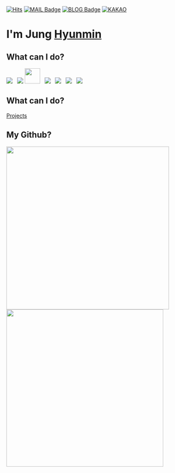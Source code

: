 [![Hits](https://hits.seeyoufarm.com/api/count/incr/badge.svg?url=https%3A%2F%2Fgithub.com%2Fhyunmindev&count_bg=%238327CE&title_bg=%23555555&icon=humblebundle.svg&icon_color=%23FFFFFF&title=yunmin%27s+View&edge_flat=false)](https://hits.seeyoufarm.com)
[![MAIL Badge](https://img.shields.io/badge/-MAIL-blueviolet)](mailto:jung@hyunmin.dev)
[![BLOG Badge](https://img.shields.io/badge/-BLOG-blueviolet)](https://blog.hyunmin.dev) 
[![KAKAO](https://img.shields.io/badge/-KAKAO-blueviolet)](https://open.kakao.com/o/sQsmVErc)
# I'm Jung [Hyunmin](https://www.hyunmin.dev)

## What can I do?
<img src="https://img.icons8.com/color/40/000000/nodejs.png"/>&nbsp;&nbsp;
<img src="https://img.icons8.com/office/40/000000/react.png"/>
<img height="40" width="40" src="https://seeklogo.com/images/N/next-js-logo-8FCFF51DD2-seeklogo.com.png"/>&nbsp;&nbsp;
<img src="https://img.icons8.com/color/40/000000/vue-js.png"/>&nbsp;&nbsp;
<img src="https://img.icons8.com/color/40/000000/javascript--v1.png"/>&nbsp;&nbsp;
<img src="https://img.icons8.com/color/40/000000/typescript--v1.png"/>&nbsp;&nbsp;
<img src="https://img.icons8.com/color/40/000000/git.png"/>&nbsp;&nbsp;

## What can I do?
[Projects](https://github.com/hyunmindev/Web)

## My Github?
<p>
  <img src="https://github-readme-stats.vercel.app/api?username=hyunmindev&show_icons=true&hide_border=false&count_private=true&theme=synthwave&line_height=30" width="425">
  <img src="https://github-readme-stats.vercel.app/api/top-langs/?username=hyunmindev&layout=compact&hide_border=false&theme=synthwave&count_private=true&hide=swift,kotlin,python,dart,ruby,c%2B%2B,cmake,pug" width="410">
</p>
